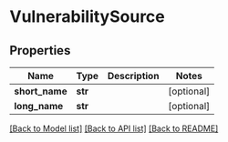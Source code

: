# VulnerabilitySource

## Properties
Name | Type | Description | Notes
------------ | ------------- | ------------- | -------------
**short_name** | **str** |  | [optional] 
**long_name** | **str** |  | [optional] 

[[Back to Model list]](../README.md#documentation-for-models) [[Back to API list]](../README.md#documentation-for-api-endpoints) [[Back to README]](../README.md)

